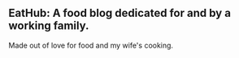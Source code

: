 ## EatHub: A food blog dedicated for and by a working family.

Made out of love for food and my wife's cooking.
